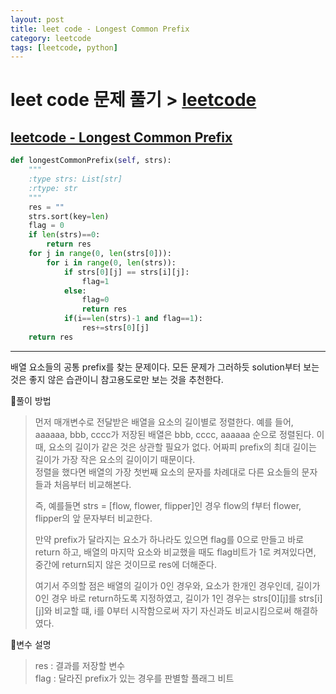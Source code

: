 ```yaml
---
layout: post
title: leet code - Longest Common Prefix
category: leetcode
tags: [leetcode, python]
---
```


# leet code 문제 풀기 > [leetcode](https://leetcode.com/)  

## [leetcode - Longest Common Prefix](https://leetcode.com/problems/longest-common-prefix/)  

```python
def longestCommonPrefix(self, strs):
    """
    :type strs: List[str]
    :rtype: str
    """
    res = ""
    strs.sort(key=len)
    flag = 0
    if len(strs)==0:
        return res
    for j in range(0, len(strs[0])):
        for i in range(0, len(strs)):
            if strs[0][j] == strs[i][j]:
                flag=1
            else:
                flag=0
                return res
            if(i==len(strs)-1 and flag==1):
                res+=strs[0][j]
    return res

```

---

배열 요소들의 공통 prefix를 찾는 문제이다. 모든 문제가 그러하듯 solution부터 보는 것은 좋지 않은 습관이니 참고용도로만 보는 것을 추천한다.

📌풀이 방법  
> 먼저 매개변수로 전달받은 배열을 요소의 길이별로 정렬한다. 예를 들어, aaaaaa, bbb, cccc가 저장된 배열은 bbb, cccc, aaaaaa 순으로 정렬된다. 이 때, 요소의 길이가 같은 것은 상관할 필요가 없다. 어짜피 prefix의 최대 길이는 길이가 가장 작은 요소의 길이이기 때문이다.  
> 정렬을 했다면 배열의 가장 첫번째 요소의 문자를 차례대로 다른 요소들의 문자들과 처음부터 비교해본다.
>
> 즉, 예를들면 strs = [flow, flower, flipper]인 경우 flow의 f부터 flower, flipper의 앞 문자부터 비교한다.  
>
> 만약 prefix가 달라지는 요소가 하나라도 있으면 flag를 0으로 만들고 바로 return 하고, 배열의 마지막 요소와 비교했을 때도 flag비트가 1로 켜져있다면, 중간에 return되지 않은 것이므로 res에 더해준다.  
>
> 여기서 주의할 점은 배열의 길이가 0인 경우와, 요소가 한개인 경우인데, 길이가 0인 경우 바로 return하도록 지정하였고, 길이가 1인 경우는 strs[0][j]를 strs[i][j]와 비교할 떄, i를 0부터 시작함으로써 자기 자신과도 비교시킴으로써 해결하였다.
  
📌변수 설명  
> res  : 결과를 저장할 변수  
> flag : 달라진 prefix가 있는 경우를 판별할 플래그 비트  
